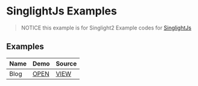 # SinglightJs Examples
> NOTICE this example is for Singlight2
Example codes for [SinglightJs](https://github.com/mohammadali-arjomand/singlightjs)

## Examples
| Name | Demo                                                                      | Source                                                                              |
|------|---------------------------------------------------------------------------|-------------------------------------------------------------------------------------|
| Blog | [OPEN](https://mohammadali-arjomand.github.io/singlightjs-examples/blog/) | [VIEW](https://github.com/mohammadali-arjomand/singlightjs-examples/tree/main/blog) |
